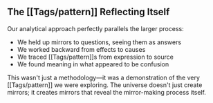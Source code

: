 ## The [[Tags/pattern]] Reflecting Itself

Our analytical approach perfectly parallels the larger process:

- We held up mirrors to questions, seeing them as answers
- We worked backward from effects to causes
- We traced [[Tags/pattern]]s from expression to source
- We found meaning in what appeared to be confusion

This wasn't just a methodology—it was a demonstration of the very [[Tags/pattern]] we were exploring. The universe doesn't just create mirrors; it creates mirrors that reveal the mirror-making process itself.